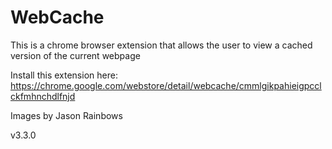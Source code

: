 WebCache
========

This is a chrome browser extension that allows the user to view a cached version of the current webpage

Install this extension here: https://chrome.google.com/webstore/detail/webcache/cmmlgikpahieigpcclckfmhnchdlfnjd

Images by Jason Rainbows


v3.3.0
